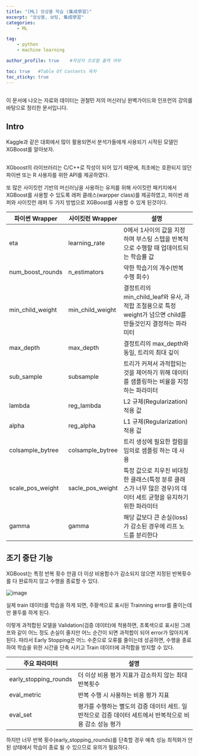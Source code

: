 ```yaml
---
title: "[ML] 앙상블 학습 (集成學習)"
excerpt: "앙상블, 보팅, 集成學習"
categories:
    - ML

tag:
    - python
    - machine learning

author_profile: true    #작성자 프로필 출력 여부

toc: true   #Table Of Contents 목차 
toc_sticky: true
---
```

## 
이 문서에 나오는 자료와 데이터는 권철민 저의 머신러닝 완벽가이드와 인프런의 강의를 바탕으로 정리한 문서입니다.

## Intro
Kaggle과 같은 대회에서 많이 활용되면서 분석가들에게 사용되기 시작된 모델인 XGBoost를 알아보자.

##
XGboost의 라이브러리는 C/C++로 작성이 되어 있기 때문에, 최초에는 호환되지 않던 파이썬 또는 R 사용자를 위한 API를 제공하였다. 

또 많은 사이킷런 기반의 머신러닝을 사용하는 유저를 위해 사이킷런 패키지에서 XGBoost를 사용할 수 있도록 래퍼 클래스(warpper class)를 제공하였고, 파이썬 래퍼와 사이킷런 래퍼 두 가지 방법으로 XGBoost를 사용할 수 있게 된것이다.



|파이썬 Wrapper|사이킷런 Wrapper |설명|
|----|----|----|
|eta|learning_rate| 0에서 1사이의 값을 지정하며 부스팅 스텝을 반복적으로 수행할 때 업데이트되는 학습률 값|
|num_boost_rounds|n_estimators|약한 학습기의 개수(반복 수행 회수)|
|min_child_weight|min_child_weight|결정트리의 min_child_leaf와 유사, 과적합 조절용으로 특정 weight가 넘으면 child를 만들것인지 결정하는 파라미터|
|max_depth|max_depth|결정트리의 max_depth와 동일, 트리의 최대 깊이|
|sub_sample|subsample|트리가 커져서 과적합되는 것을 제어하기 위해 데이터를 샘플링하는 비율을 지정하는 파라미터|
|lambda|reg_lambda|L2 규제(Regularization) 적용 값|
|alpha|reg_alpha|L1 규제(Regularization) 적용 값|
|colsample_bytree|colsample_bytree|트리 생성에 필요한 컬럼을 임의로 샘플링 하는 데 사용|
|scale_pos_weight|sacle_pos_weight|특정 값으로 치우친 비대칭한 클래스(특정 분류 클래스가 너무 많은 경우)의 데이터 세트 균형을 유지하기 위한 파라미터|
|gamma|gamma|해당 값보다 큰 손실(loss)가 감소된 경우에 리프 노드를 분리한다|


## 조기 중단 기능

XGBoost는 특정 반복 횟수 만큼 더 이상 비용함수가 감소되지 않으면 지정된 반복횟수를 다 완료하지 않고 수행을 종료할 수 있다.

![image](https://user-images.githubusercontent.com/81638919/147891312-c729ac0e-4493-4bf8-bf21-4a00c6d75a1f.png)

실제 train 데이터를 학습을 하게 되면, 주황색으로 표시된 Trainning error를 줄이는데만 몰두를 하게 된다. 

이렇게 과적합된 모델을 Validation(검증 데이터)에 적용하면, 초록색으로 표시된 그래프와 같이 어느 정도 손실이 줄지만 어느 순간이 되면 과적합이 되어 error가 많아지게 된다.
따라서 Early Stopping은 어느 수준으로 오류를 줄이는데 성공하면, 수행을 종료하여 학습을 위한 시간을 단축 시키고 Train 데이터에 과적합을 방지할 수 있다.


|주요 파라미터|설명|
|----|----|
|early_stopping_rounds|더 이상 비용 평가 지표가 감소하지 않는 최대 반복횟수|
|eval_metric|반복 수행 시 사용하는 비용 평가 지표|
|eval_set|평가를 수행하는 별도의 검증 데이터 세트. 일반적으로 검증 데이터 세트에서 반복적으로 비용 감소 성능 평가|


하지만 너무 반복 횟수(early_stopping_rounds)를 단축할 경우 예측 성능 최적화가 안된 상태에서 학습이 종료 될 수 있으므로 유의가 필요하다.
